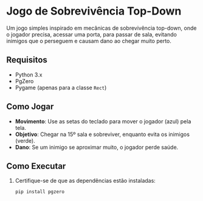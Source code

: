 # Jogo de Sobrevivência Top-Down

Um jogo simples inspirado em mecânicas de sobrevivência top-down, onde o jogador precisa, acessar uma porta, para passar de sala, evitando inimigos que o perseguem e causam dano ao chegar muito perto.

## Requisitos

- Python 3.x
- PgZero
- Pygame (apenas para a classe `Rect`)

## Como Jogar

- **Movimento**: Use as setas do teclado para mover o jogador (azul) pela tela.
- **Objetivo**: Chegar na 15º sala e sobreviver, enquanto evita os inimigos (verde).
- **Dano**: Se um inimigo se aproximar muito, o jogador perde saúde.

## Como Executar

1. Certifique-se de que as dependências estão instaladas:
   ```bash
   pip install pgzero
